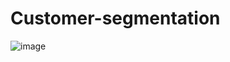 # Customer-segmentation

![image](https://github.com/ankit1088/Customer-segmentation/assets/99710082/5fd00ddf-b8c2-4c29-ab2a-0dcc30e5edae)

